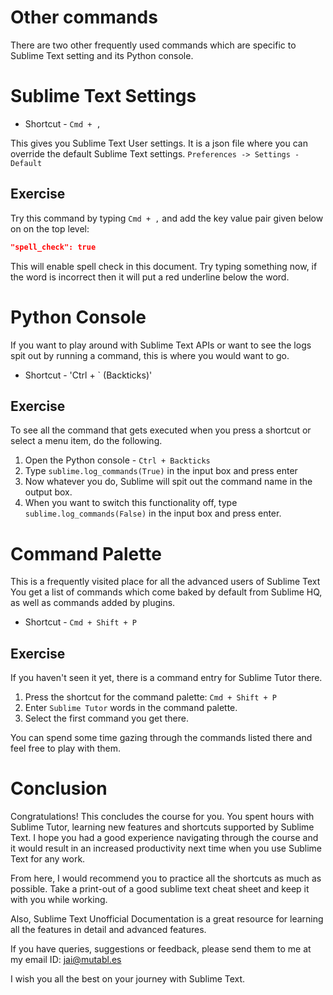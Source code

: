 Other commands
===============

There are two other frequently used commands which are specific to Sublime Text
setting and its Python console.


Sublime Text Settings
======================

* Shortcut - `Cmd + ,`

This gives you Sublime Text User settings. It is a json file where you can
override the default Sublime Text settings. `Preferences -> Settings - Default`


Exercise
---------

Try this command by typing `Cmd + ,` and add the key value pair given below on
on the top level:

```json
"spell_check": true
```

This will enable spell check in this document. Try typing something now, if the
word is incorrect then it will put a red underline below the word.


Python Console
===============

If you want to play around with Sublime Text APIs or want to see the logs
spit out by running a command, this is where you would want to go.

* Shortcut - 'Ctrl + ` (Backticks)'


Exercise
---------

To see all the command that gets executed when you press a shortcut or select
a menu item, do the following.

1. Open the Python console - `Ctrl + Backticks`
2. Type `sublime.log_commands(True)` in the input box and press enter
3. Now whatever you do, Sublime will spit out the command name in the output
   box.
4. When you want to switch this functionality off, type
   `sublime.log_commands(False)` in the input box and press enter.


Command Palette
================

This is a frequently visited place for all the advanced users of Sublime Text
You get a list of commands which come baked by default from Sublime HQ, as
well as commands added by plugins.

* Shortcut - `Cmd + Shift + P`


Exercise
---------

If you haven't seen it yet, there is a command entry for Sublime Tutor there.

1. Press the shortcut for the command palette: `Cmd + Shift + P`
2. Enter `Sublime Tutor` words in the command palette.
3. Select the first command you get there.

You can spend some time gazing through the commands listed there and feel free
to play with them.


Conclusion
===========

Congratulations! This concludes the course for you. You spent hours with Sublime
Tutor, learning new features and shortcuts supported by Sublime Text. I hope you
had a good experience navigating through the course and it would result in an
increased productivity next time when you use Sublime Text for any work.

From here, I would recommend you to practice all the shortcuts as much as
possible. Take a print-out of a good sublime text cheat sheet and keep it with
you while working.

Also, Sublime Text Unofficial Documentation is a great resource for learning
all the features in detail and advanced features.

If you have queries, suggestions or feedback, please send them to me at my email
ID: jai@mutabl.es

I wish you all the best on your journey with Sublime Text.
